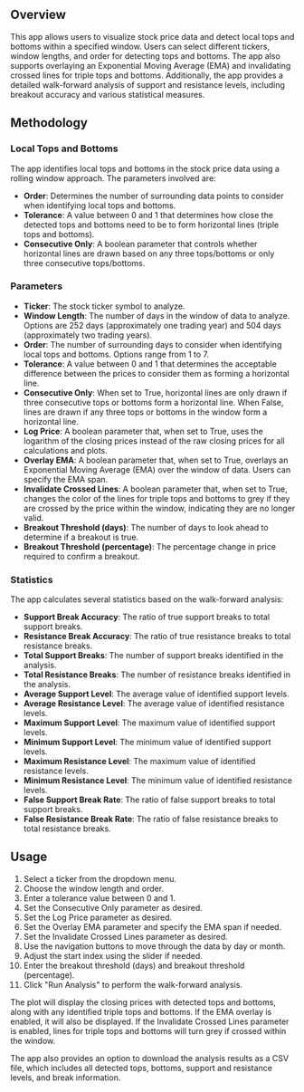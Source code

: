 ## Overview

This app allows users to visualize stock price data and detect local tops and bottoms within a specified window. 
Users can select different tickers, window lengths, and order for detecting tops and bottoms. The app also supports 
overlaying an Exponential Moving Average (EMA) and invalidating crossed lines for triple tops and bottoms. 
Additionally, the app provides a detailed walk-forward analysis of support and resistance levels, including breakout 
accuracy and various statistical measures.

## Methodology

### Local Tops and Bottoms

The app identifies local tops and bottoms in the stock price data using a rolling window approach. The parameters involved are:

- **Order**: Determines the number of surrounding data points to consider when identifying local tops and bottoms.
- **Tolerance**: A value between 0 and 1 that determines how close the detected tops and bottoms need to be to form horizontal lines (triple tops and bottoms).
- **Consecutive Only**: A boolean parameter that controls whether horizontal lines are drawn based on any three tops/bottoms or only three consecutive tops/bottoms.

### Parameters

- **Ticker**: The stock ticker symbol to analyze.
- **Window Length**: The number of days in the window of data to analyze. Options are 252 days (approximately one trading year) and 504 days (approximately two trading years).
- **Order**: The number of surrounding days to consider when identifying local tops and bottoms. Options range from 1 to 7.
- **Tolerance**: A value between 0 and 1 that determines the acceptable difference between the prices to consider them as forming a horizontal line.
- **Consecutive Only**: When set to True, horizontal lines are only drawn if three consecutive tops or bottoms form a horizontal line. When False, lines are drawn if any three tops or bottoms in the window form a horizontal line.
- **Log Price**: A boolean parameter that, when set to True, uses the logarithm of the closing prices instead of the raw closing prices for all calculations and plots.
- **Overlay EMA**: A boolean parameter that, when set to True, overlays an Exponential Moving Average (EMA) over the window of data. Users can specify the EMA span.
- **Invalidate Crossed Lines**: A boolean parameter that, when set to True, changes the color of the lines for triple tops and bottoms to grey if they are crossed by the price within the window, indicating they are no longer valid.
- **Breakout Threshold (days)**: The number of days to look ahead to determine if a breakout is true.
- **Breakout Threshold (percentage)**: The percentage change in price required to confirm a breakout.

### Statistics

The app calculates several statistics based on the walk-forward analysis:

- **Support Break Accuracy**: The ratio of true support breaks to total support breaks.
- **Resistance Break Accuracy**: The ratio of true resistance breaks to total resistance breaks.
- **Total Support Breaks**: The number of support breaks identified in the analysis.
- **Total Resistance Breaks**: The number of resistance breaks identified in the analysis.
- **Average Support Level**: The average value of identified support levels.
- **Average Resistance Level**: The average value of identified resistance levels.
- **Maximum Support Level**: The maximum value of identified support levels.
- **Minimum Support Level**: The minimum value of identified support levels.
- **Maximum Resistance Level**: The maximum value of identified resistance levels.
- **Minimum Resistance Level**: The minimum value of identified resistance levels.
- **False Support Break Rate**: The ratio of false support breaks to total support breaks.
- **False Resistance Break Rate**: The ratio of false resistance breaks to total resistance breaks.

## Usage

1. Select a ticker from the dropdown menu.
2. Choose the window length and order.
3. Enter a tolerance value between 0 and 1.
4. Set the Consecutive Only parameter as desired.
5. Set the Log Price parameter as desired.
6. Set the Overlay EMA parameter and specify the EMA span if needed.
7. Set the Invalidate Crossed Lines parameter as desired.
8. Use the navigation buttons to move through the data by day or month.
9. Adjust the start index using the slider if needed.
10. Enter the breakout threshold (days) and breakout threshold (percentage).
11. Click "Run Analysis" to perform the walk-forward analysis.

The plot will display the closing prices with detected tops and bottoms, along with any identified triple tops and 
bottoms. If the EMA overlay is enabled, it will also be displayed. If the Invalidate Crossed Lines parameter is enabled,
lines for triple tops and bottoms will turn grey if crossed within the window.

The app also provides an option to download the analysis results as a CSV file, which includes all detected tops, 
bottoms, support and resistance levels, and break information.
